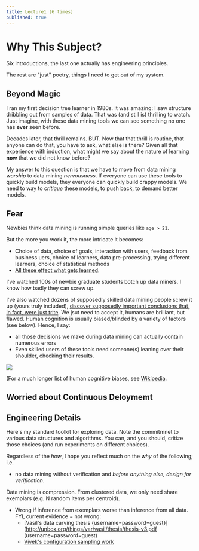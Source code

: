 ```yaml
---
title: Lecture1 (6 times)
published: true
---
```



# Why This Subject? 

Six introductions, the last one actually has engineering principles.

The rest are "just" poetry, things I need to get out of my system.

## Beyond Magic

I ran my first decision tree learner in 1980s. It was amazing: I saw structure dribbling out
from samples of data. That was (and still is) thrilling to watch. Just imagine, with these data mining tools we can see  something no one has **ever** seen before.

Decades later, that thrill remains. BUT. Now that that thrill is routine, that anyone can do that, you have to ask, what else is there?   Given all that experience with induction, what might we say about the nature of learning **now** that we did not know before?

My answer to this question is that we have to move from data mining _worship_ to data mining _nervousness_. If everyone can use these tools to quickly build models, they everyone can quickly build crappy models. We need to way to _critique_ these models, to push back, to demand better models.

## Fear

Newbies think data mining is running simple queries like `age > 21`.

But the more you work it, the more intricate it becomes:

- Choice of data, choice of goals, interaction with users, feedback from business uers, choice of learners, data pre-processing, trying different learners, choice of statistical methods
- [All these effect what gets learned](https://github.com/txt/ase15/blob/master/models/icse14-v5-min.py).

I've watched 100s of newbie graduate students botch up data miners. I know how badly they can screw up.

 
I've also watched dozens of supposedly skilled data mining people screw it up (yours truly included), [discover supposedly important conclusions that, in fact, were just trite](https://pdfs.semanticscholar.org/ae7d/96ee5c7838343a7cf176d008cf3eaaeba1ef.pdf). We jsut need to accept it, humans are brilliant, but flawed. Human cognition is usually biased/blinded by a variety of factors (see below). Hence, I say: 

- all those decisions we make during data mining can actually contain numerous errors 
- Even skilled users of these tools need someone(s) leaning over their shoulder, checking their results.

![](http://images.mentalfloss.com/sites/default/files/styles/insert_main_wide_image/public/cognitive_biases.png)

(For a much longer list of human cognitive biases, see [Wikipedia](https://en.wikipedia.org/wiki/List_of_cognitive_biases).

## Worried about Continuous Deloymemt



## Engineering Details

Here's  my standard toolkit for exploring data. Note the commitmnet to various
data structures and algorithms. You can, and you should, critize those choices
(and run experiments on different choices). 

Regardless of the _how_, I hope you reflect much on the _why_ of the following;
i.e.

- no data mining without verification</em> and <em> before anything else, design for verification</em>.


Data mining is compression. From clustered data, we only need share  exemplars (e.g. N random items per centroid).

- Wrong if inference from exemplars worse than inference from all data. FYI, current evidence = not wrong:
     - [Vasil's data carving thesis {username=password=guest}](http://unbox.org/things/var/vasil/thesis/thesis-v3.pdf (username=password=guest)
     - [Vivek's configuration sampling work](https://arxiv.org/pdf/1701.08106.pdf)